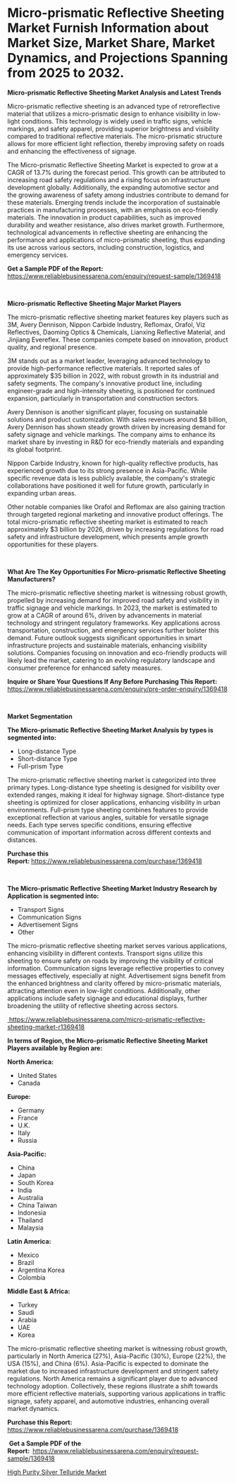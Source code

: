 <p><h1>Micro-prismatic Reflective Sheeting Market Furnish Information about Market Size, Market Share, Market Dynamics, and Projections Spanning from 2025 to 2032.</h1></p><p><strong>Micro-prismatic Reflective Sheeting Market Analysis and Latest Trends</strong></p>
<p><p>Micro-prismatic reflective sheeting is an advanced type of retroreflective material that utilizes a micro-prismatic design to enhance visibility in low-light conditions. This technology is widely used in traffic signs, vehicle markings, and safety apparel, providing superior brightness and visibility compared to traditional reflective materials. The micro-prismatic structure allows for more efficient light reflection, thereby improving safety on roads and enhancing the effectiveness of signage.</p><p>The Micro-prismatic Reflective Sheeting Market is expected to grow at a CAGR of 13.7% during the forecast period. This growth can be attributed to increasing road safety regulations and a rising focus on infrastructure development globally. Additionally, the expanding automotive sector and the growing awareness of safety among industries contribute to demand for these materials. Emerging trends include the incorporation of sustainable practices in manufacturing processes, with an emphasis on eco-friendly materials. The innovation in product capabilities, such as improved durability and weather resistance, also drives market growth. Furthermore, technological advancements in reflective sheeting are enhancing the performance and applications of micro-prismatic sheeting, thus expanding its use across various sectors, including construction, logistics, and emergency services.</p></p>
<p><strong>Get a Sample PDF of the Report:&nbsp;</strong> <a href="https://www.reliablebusinessarena.com/enquiry/request-sample/1369418?utm_campaign=3552&utm_medium=2&utm_source=Github&utm_content=ia&utm_term=22032025&utm_id=micro-prismatic-reflective-sheeting">https://www.reliablebusinessarena.com/enquiry/request-sample/1369418</a></p>
<p>&nbsp;</p>
<p><strong>Micro-prismatic Reflective Sheeting Major Market Players</strong></p>
<p><p>The micro-prismatic reflective sheeting market features key players such as 3M, Avery Dennison, Nippon Carbide Industry, Reflomax, Orafol, Viz Reflectives, Daoming Optics & Chemicals, Lianxing Reflective Material, and Jinjiang Evereflex. These companies compete based on innovation, product quality, and regional presence.</p><p>3M stands out as a market leader, leveraging advanced technology to provide high-performance reflective materials. It reported sales of approximately $35 billion in 2022, with robust growth in its industrial and safety segments. The company's innovative product line, including engineer-grade and high-intensity sheeting, is positioned for continued expansion, particularly in transportation and construction sectors.</p><p>Avery Dennison is another significant player, focusing on sustainable solutions and product customization. With sales revenues around $8 billion, Avery Dennison has shown steady growth driven by increasing demand for safety signage and vehicle markings. The company aims to enhance its market share by investing in R&D for eco-friendly materials and expanding its global footprint.</p><p>Nippon Carbide Industry, known for high-quality reflective products, has experienced growth due to its strong presence in Asia-Pacific. While specific revenue data is less publicly available, the company's strategic collaborations have positioned it well for future growth, particularly in expanding urban areas.</p><p>Other notable companies like Orafol and Reflomax are also gaining traction through targeted regional marketing and innovative product offerings. The total micro-prismatic reflective sheeting market is estimated to reach approximately $3 billion by 2026, driven by increasing regulations for road safety and infrastructure development, which presents ample growth opportunities for these players.</p></p>
<p>&nbsp;</p>
<p><strong>What Are The Key Opportunities For Micro-prismatic Reflective Sheeting Manufacturers?</strong></p>
<p><p>The micro-prismatic reflective sheeting market is witnessing robust growth, propelled by increasing demand for improved road safety and visibility in traffic signage and vehicle markings. In 2023, the market is estimated to grow at a CAGR of around 6%, driven by advancements in material technology and stringent regulatory frameworks. Key applications across transportation, construction, and emergency services further bolster this demand. Future outlook suggests significant opportunities in smart infrastructure projects and sustainable materials, enhancing visibility solutions. Companies focusing on innovation and eco-friendly products will likely lead the market, catering to an evolving regulatory landscape and consumer preference for enhanced safety measures.</p></p>
<p><strong>Inquire or Share Your Questions If Any Before Purchasing This Report:</strong> <a href="https://www.reliablebusinessarena.com/enquiry/pre-order-enquiry/1369418?utm_campaign=3552&utm_medium=2&utm_source=Github&utm_content=ia&utm_term=22032025&utm_id=micro-prismatic-reflective-sheeting">https://www.reliablebusinessarena.com/enquiry/pre-order-enquiry/1369418</a></p>
<p>&nbsp;</p>
<p><strong>Market Segmentation</strong></p>
<p><strong>The Micro-prismatic Reflective Sheeting Market Analysis by types is segmented into:</strong></p>
<p><ul><li>Long-distance Type</li><li>Short-distance Type</li><li>Full-prism Type</li></ul></p>
<p><p>The micro-prismatic reflective sheeting market is categorized into three primary types. Long-distance type sheeting is designed for visibility over extended ranges, making it ideal for highway signage. Short-distance type sheeting is optimized for closer applications, enhancing visibility in urban environments. Full-prism type sheeting combines features to provide exceptional reflection at various angles, suitable for versatile signage needs. Each type serves specific conditions, ensuring effective communication of important information across different contexts and distances.</p></p>
<p><strong>Purchase this Report:&nbsp;</strong><a href="https://www.reliablebusinessarena.com/purchase/1369418?utm_campaign=3552&utm_medium=2&utm_source=Github&utm_content=ia&utm_term=22032025&utm_id=micro-prismatic-reflective-sheeting">https://www.reliablebusinessarena.com/purchase/1369418</a></p>
<p>&nbsp;</p>
<p><strong>The Micro-prismatic Reflective Sheeting Market Industry Research by Application is segmented into:</strong></p>
<p><ul><li>Transport Signs</li><li>Communication Signs</li><li>Advertisement Signs</li><li>Other</li></ul></p>
<p><p>The micro-prismatic reflective sheeting market serves various applications, enhancing visibility in different contexts. Transport signs utilize this sheeting to ensure safety on roads by improving the visibility of critical information. Communication signs leverage reflective properties to convey messages effectively, especially at night. Advertisement signs benefit from the enhanced brightness and clarity offered by micro-prismatic materials, attracting attention even in low-light conditions. Additionally, other applications include safety signage and educational displays, further broadening the utility of reflective sheeting across sectors.</p></p>
<p><a href="https://www.reliablebusinessarena.com/micro-prismatic-reflective-sheeting-market-r1369418?utm_campaign=3552&utm_medium=2&utm_source=Github&utm_content=ia&utm_term=22032025&utm_id=micro-prismatic-reflective-sheeting">&nbsp;https://www.reliablebusinessarena.com/micro-prismatic-reflective-sheeting-market-r1369418</a></p>
<p><strong>In terms of Region, the Micro-prismatic Reflective Sheeting Market Players available by Region are:</strong></p>
<p>
    <p> <strong> North America: </strong>
        <ul>
            <li>United States</li>
            <li>Canada</li>
        </ul>
        </p> 
    <p> <strong> Europe: </strong>
        <ul>
            <li>Germany</li>
            <li>France</li>
            <li>U.K.</li>
            <li>Italy</li>
            <li>Russia</li>
        </ul>
        </p> 
    <p> <strong> Asia-Pacific: </strong>
        <ul>
            <li>China</li>
            <li>Japan</li>
            <li>South Korea</li>
            <li>India</li>
            <li>Australia</li>
            <li>China Taiwan</li>
            <li>Indonesia</li>
            <li>Thailand</li>
            <li>Malaysia</li>
        </ul>
        </p> 
    <p> <strong> Latin America: </strong>
        <ul>
            <li>Mexico</li>
            <li>Brazil</li>
            <li>Argentina Korea</li>
            <li>Colombia</li>
        </ul>
        </p> 
    <p> <strong> Middle East & Africa: </strong>
        <ul>
            <li>Turkey</li>
            <li>Saudi</li>
            <li>Arabia</li>
            <li>UAE</li>
            <li>Korea</li>
        </ul>
    </p>
    </p>
<p><p>The micro-prismatic reflective sheeting market is witnessing robust growth, particularly in North America (27%), Asia-Pacific (30%), Europe (22%), the USA (15%), and China (6%). Asia-Pacific is expected to dominate the market due to increased infrastructure development and stringent safety regulations. North America remains a significant player due to advanced technology adoption. Collectively, these regions illustrate a shift towards more efficient reflective materials, supporting various applications in traffic signage, safety apparel, and automotive industries, enhancing overall market dynamics.</p></p>
<p><strong>Purchase this Report: </strong><a href="https://www.reliablebusinessarena.com/purchase/1369418?utm_campaign=3552&utm_medium=2&utm_source=Github&utm_content=ia&utm_term=22032025&utm_id=micro-prismatic-reflective-sheeting">https://www.reliablebusinessarena.com/purchase/1369418</a></p>
<p>&nbsp;<strong>Get a Sample PDF of the Report:&nbsp;&nbsp;</strong><a href="https://www.reliablebusinessarena.com/enquiry/request-sample/1369418?utm_campaign=3552&utm_medium=2&utm_source=Github&utm_content=ia&utm_term=22032025&utm_id=micro-prismatic-reflective-sheeting">https://www.reliablebusinessarena.com/enquiry/request-sample/1369418</a></p>
<p><strong></strong></p>
<p><p><a href="https://github.com/jhoonatsev/Market-Research-Report-List-1/blob/main/high-purity-silver-telluride-market.md?utm_campaign=3552&utm_medium=2&utm_source=Github&utm_content=ia&utm_term=22032025&utm_id=micro-prismatic-reflective-sheeting">High Purity Silver Telluride Market</a></p></p>